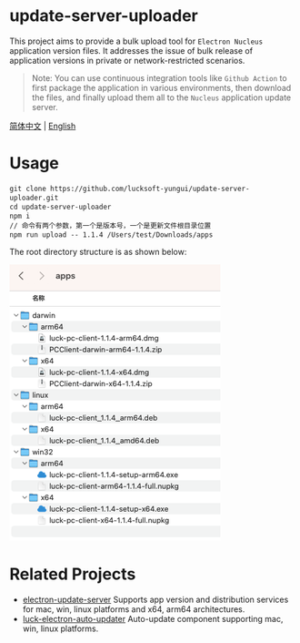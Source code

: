 # update-server-uploader

This project aims to provide a bulk upload tool for `Electron Nucleus` application version files. It addresses the issue of bulk release of application versions in private or network-restricted scenarios.

> Note: You can use continuous integration tools like `Github Action` to first package the application in various environments, then download the files, and finally upload them all to the `Nucleus` application update server.

[简体中文](./README-zh_CN.md) | [English](./README.md)

# Usage
```
git clone https://github.com/lucksoft-yungui/update-server-uploader.git
cd update-server-uploader
npm i
// 命令有两个参数，第一个是版本号，一个是更新文件根目录位置
npm run upload -- 1.1.4 /Users/test/Downloads/apps
```

The root directory structure is as shown below:

![picture 0](assets/315d1bede585df2376bc810e7768083df59e7c71e86332fd3b2fcfb4ffd56598.png)  

# Related Projects

- [electron-update-server](https://github.com/lucksoft-yungui/electron-update-server) Supports app version and distribution services for mac, win, linux platforms and x64, arm64 architectures.
- [luck-electron-auto-updater](https://github.com/lucksoft-yungui/luck-electron-auto-updater) Auto-update component supporting mac, win, linux platforms.



